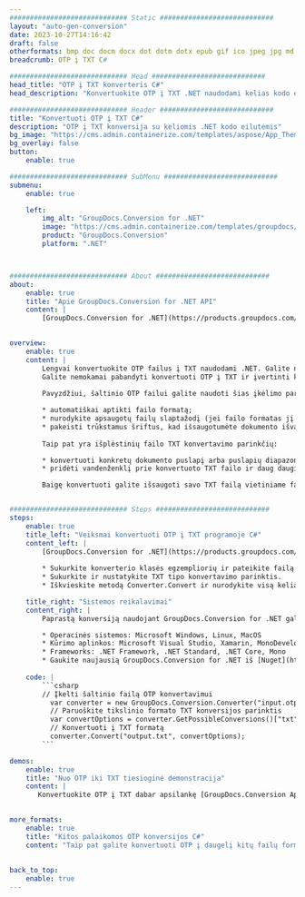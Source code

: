 ```yaml
---
############################# Static ############################
layout: "auto-gen-conversion"
date: 2023-10-27T14:16:42
draft: false
otherformats: bmp doc docm docx dot dotm dotx epub gif ico jpeg jpg md odt ott pdf png psd rtf tex tif tiff txt xps
breadcrumb: OTP į TXT C#

############################# Head ############################
head_title: "OTP į TXT konverteris C#"
head_description: "Konvertuokite OTP į TXT .NET naudodami kelias kodo eilutes. Naudokite GroupDocs Document Conversion API norėdami konvertuoti daugiau nei 160 failų formatų."

############################# Header ############################
title: "Konvertuoti OTP į TXT C#"
description: "OTP į TXT konversija su keliomis .NET kodo eilutėmis"
bg_image: "https://cms.admin.containerize.com/templates/aspose/App_Themes/V3/images/bg/header1.png"
bg_overlay: false
button:
    enable: true

############################# SubMenu ############################
submenu:
    enable: true

    left:
        img_alt: "GroupDocs.Conversion for .NET"
        image: "https://cms.admin.containerize.com/templates/groupdocs/images/product-logos/90x90-noborder/groupdocs-conversion-net.png"
        product: "GroupDocs.Conversion"
        platform: ".NET"



############################# About ############################
about:
    enable: true
    title: "Apie GroupDocs.Conversion for .NET API"
    content: |
        [GroupDocs.Conversion for .NET](https://products.groupdocs.com/conversion/net/) gali būti naudojamas konvertuoti Microsoft Word, Excel, PowerPoint, PDF, Visio ir kitus formatus. GroupDocs.Conversion yra atskira API, tinkanti vidinėms ir vidinėms sistemoms, kur reikalingas didelis našumas. Tai nepriklauso nuo jokios programinės įrangos, tokios kaip „Microsoft“ ar „Open Office“.
    

overview:
    enable: true
    content: |
        Lengvai konvertuokite OTP failus į TXT naudodami .NET. Galite naudoti tik kelias C# kodo eilutes bet kurioje pasirinktoje platformoje, pvz., „Windows“, „Linux“, „MacOS“.
        Galite nemokamai pabandyti konvertuoti OTP į TXT ir įvertinti konversijos rezultatų kokybę. Kartu su paprastais failų konvertavimo scenarijais galite išbandyti sudėtingesnes parinktis įkelti šaltinio OTP failą ir išsaugoti išvesties TXT rezultatą. 
        
        Pavyzdžiui, šaltinio OTP failui galite naudoti šias įkėlimo parinktis:

        * automatiškai aptikti failo formatą;
        * nurodykite apsaugotų failų slaptažodį (jei failo formatas jį palaiko);
        * pakeisti trūkstamus šriftus, kad išsaugotumėte dokumento išvaizdą.
        
        Taip pat yra išplėstinių failo TXT konvertavimo parinkčių:

        * konvertuoti konkretų dokumento puslapį arba puslapių diapazoną;
        * pridėti vandenženklį prie konvertuoto TXT failo ir daug daugiau.

        Baigę konvertuoti galite išsaugoti savo TXT failą vietiniame failo kelyje arba bet kurioje trečiosios šalies saugykloje, pvz., FTP, Amazon S3, Google diske, Dropbox ir kt. Atkreipkite dėmesį – konvertuoti OTP į {{ TO}} nereikia įdiegti jokios papildomos programinės įrangos, pvz., MS Office, Open Office, Adobe Acrobat Reader ir kt.


############################# Steps ############################
steps:
    enable: true
    title_left: "Veiksmai konvertuoti OTP į TXT programoje C#"
    content_left: |
        [GroupDocs.Conversion for .NET](https://products.groupdocs.com/conversion/net/) leidžia kūrėjams lengvai konvertuoti OTP failą į TXT naudojant kelias kodo eilutes.
        
        * Sukurkite konverterio klasės egzempliorių ir pateikite failą OTP su visu keliu
        * Sukurkite ir nustatykite TXT tipo konvertavimo parinktis.
        * Iškvieskite metodą Converter.Convert ir nurodykite visą kelią bei formatą (TXT) kaip parametrą

    title_right: "Sistemos reikalavimai"
    content_right: |
        Paprastą konversiją naudojant GroupDocs.Conversion for .NET galima atlikti vos keliais paprastais veiksmais. Mūsų API palaiko visos pagrindinės platformos ir operacinės sistemos. Prieš vykdydami toliau pateiktą kodą, įsitikinkite, kad jūsų sistemoje yra įdiegtos šios būtinosios sąlygos.

        * Operacinės sistemos: Microsoft Windows, Linux, MacOS
        * Kūrimo aplinkos: Microsoft Visual Studio, Xamarin, MonoDevelop
        * Frameworks: .NET Framework, .NET Standard, .NET Core, Mono
        * Gaukite naujausią GroupDocs.Conversion for .NET iš [Nuget](https://www.nuget.org/packages/groupdocs.conversion)
         
    code: |
        ```csharp    
        // Įkelti šaltinio failą OTP konvertavimui
          var converter = new GroupDocs.Conversion.Converter("input.otp");
          // Paruoškite tikslinio formato TXT konversijos parinktis
          var convertOptions = converter.GetPossibleConversions()["txt"].ConvertOptions;
          // Konvertuoti į TXT formatą
          converter.Convert("output.txt", convertOptions);
        ```

demos:
    enable: true
    title: "Nuo OTP iki TXT tiesioginė demonstracija"
    content: |
       Konvertuokite OTP į TXT dabar apsilankę [GroupDocs.Conversion App](https://products.groupdocs.app/conversion/family) svetainėje. Internetinė demonstracinė versija turi šiuos privalumus
          

more_formats:
    enable: true
    title: "Kitos palaikomos OTP konversijos C#"
    content: "Taip pat galite konvertuoti OTP į daugelį kitų failų formatų. Žiūrėkite žemiau esantį sąrašą."
       
       
back_to_top:
    enable: true
---
```

